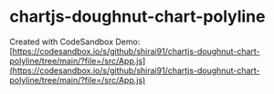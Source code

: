 # chartjs-doughnut-chart-polyline
Created with CodeSandbox
Demo:
[https://codesandbox.io/s/github/shirai91/chartjs-doughnut-chart-polyline/tree/main/?file=/src/App.js](https://codesandbox.io/s/github/shirai91/chartjs-doughnut-chart-polyline/tree/main/?file=/src/App.js)
